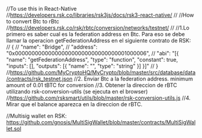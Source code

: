 //To use this in React-Native
//https://developers.rsk.co/libraries/rsk3js/docs/rsk3-react-native/
//
//How to convert Btc to rBtc //https://developers.rsk.co/rsk/rbtc/conversion/networks/testnet/
//
//1.Lo primero es saber cual es la federation address en Btc. Para eso se debe llamar la operacion getFederationAddress en el siguiente contrato de RSK:
 // {
 //   "name": "Bridge",
  //  "address": "0x0000000000000000000000000000000001000006",
  //  "abi": "[{ \"name\": \"getFederationAddress\", \"type\": \"function\", \"constant\": true, \"inputs\": [], \"outputs\": [{ \"name\": \"\", \"type\": \"string\" }] }]"
 // }
 //https://github.com/MyCryptoHQ/MyCrypto/blob/master/src/database/data/contracts/rsk_testnet.json
//2. Enviar Btc a la federation address. minimum amount of 0.01 tBTC for conversion
//3. Obtener la direccion de rBTC utilizando rsk-conversion-utils (se ejecuta en el browser)
//https://github.com/rsksmart/utils/blob/master/rsk-conversion-utils.js
//4. Mirar que el balance aparezca en la direccion de rBTC.

//Multisig wallet en RSK: https://github.com/gnosis/MultiSigWallet/blob/master/contracts/MultiSigWallet.sol
